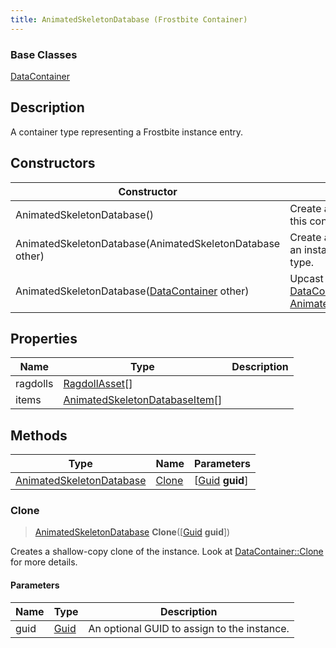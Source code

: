 ```yaml
---
title: AnimatedSkeletonDatabase (Frostbite Container)
---
```

### Base Classes

[DataContainer](/vext/ref/cls/shr/datacontainer)

## Description

A container type representing a Frostbite instance entry.

## Constructors

| Constructor                                                                         | Description                                                                                                                             |
| ----------------------------------------------------------------------------------- | --------------------------------------------------------------------------------------------------------------------------------------- |
| AnimatedSkeletonDatabase()                                                          | Create a new instance of this container type.                                                                                           |
| AnimatedSkeletonDatabase(AnimatedSkeletonDatabase other)                            | Create a reference copy of an instance of the same type.                                                                                |
| AnimatedSkeletonDatabase([DataContainer](/vext/ref/cls/shr/datacontainer) other) | Upcast an instance of type [DataContainer](/vext/ref/cls/shr/datacontainer) to [AnimatedSkeletonDatabase](AnimatedSkeletonDatabase). |

## Properties

| Name     | Type                                                             | Description |
| -------- | ---------------------------------------------------------------- | ----------- |
| ragdolls | [RagdollAsset](RagdollAsset)\[\]                                 |             |
| items    | [AnimatedSkeletonDatabaseItem](AnimatedSkeletonDatabaseItem)\[\] |             |

## Methods

| Type                                                 | Name            | Parameters                                     |
| ---------------------------------------------------- | --------------- | ---------------------------------------------- |
| [AnimatedSkeletonDatabase](AnimatedSkeletonDatabase) | [Clone](#clone) | \[[Guid](/vext/ref/cls/shr/guid) **guid**\] |

### Clone

> [AnimatedSkeletonDatabase](AnimatedSkeletonDatabase) **Clone**(\[[Guid](/vext/ref/cls/shr/guid) **guid**\])

Creates a shallow-copy clone of the instance. Look at [DataContainer::Clone](/vext/ref/cls/shr/datacontainer#clone) for more details.

#### Parameters

| Name | Type         | Description                                 |
| ---- | ------------ | ------------------------------------------- |
| guid | [Guid](Guid) | An optional GUID to assign to the instance. |
